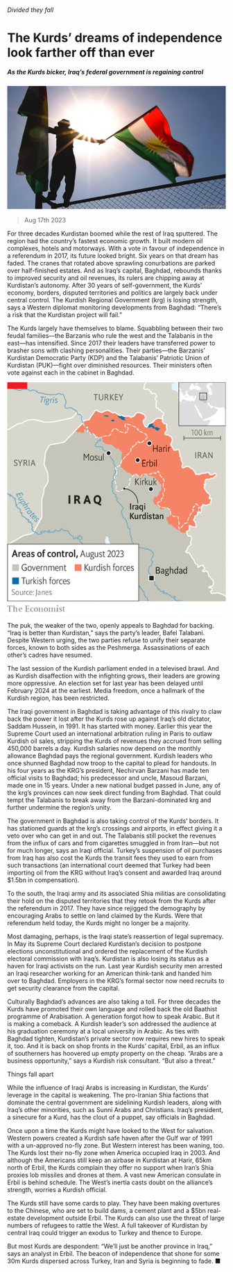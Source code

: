 ###### Divided they fall

# The Kurds’ dreams of independence look farther off than ever 

##### As the Kurds bicker, Iraq’s federal government is regaining control 

![image](images/20230819_MAP001.jpg) 

> Aug 17th 2023 

For three decades Kurdistan boomed while the rest of Iraq sputtered. The region had the country’s fastest economic growth. It built modern oil complexes, hotels and motorways. With a vote in favour of independence in a referendum in 2017, its future looked bright. Six years on that dream has faded. The cranes that rotated above sprawling conurbations are parked over half-finished estates. And as Iraq’s capital, Baghdad, rebounds thanks to improved security and oil revenues, its rulers are chipping away at Kurdistan’s autonomy. After 30 years of self-government, the Kurds’ economy, borders, disputed territories and politics are largely back under central control. The Kurdish Regional Government (krg) is losing strength, says a Western diplomat monitoring developments from Baghdad: “There’s a risk that the Kurdistan project will fail.”

The Kurds largely have themselves to blame. Squabbling between their two feudal families—the Barzanis who rule the west and the Talabanis in the east—has intensified. Since 2017 their leaders have transferred power to brasher sons with clashing personalities. Their parties—the Barzanis’ Kurdistan Democratic Party (KDP) and the Talabanis’ Patriotic Union of Kurdistan (PUK)—fight over diminished resources. Their ministers often vote against each in the cabinet in Baghdad.

![image](images/20230819_MAM977.png) 


The puk, the weaker of the two, openly appeals to Baghdad for backing. “Iraq is better than Kurdistan,” says the party’s leader, Bafel Talabani. Despite Western urging, the two parties refuse to unify their separate forces, known to both sides as the Peshmerga. Assassinations of each other’s cadres have resumed. 

The last session of the Kurdish parliament ended in a televised brawl. And as Kurdish disaffection with the infighting grows, their leaders are growing more oppressive. An election set for last year has been delayed until February 2024 at the earliest. Media freedom, once a hallmark of the Kurdish region, has been restricted.

The Iraqi government in Baghdad is taking advantage of this rivalry to claw back the power it lost after the Kurds rose up against Iraq’s old dictator, Saddam Hussein, in 1991. It has started with money. Earlier this year the Supreme Court used an international arbitration ruling in Paris to outlaw Kurdish oil sales, stripping the Kurds of revenues they accrued from selling 450,000 barrels a day. Kurdish salaries now depend on the monthly allowance Baghdad pays the regional government. Kurdish leaders who once shunned Baghdad now troop to the capital to plead for handouts. In his four years as the KRG’s president, Nechirvan Barzani has made ten official visits to Baghdad; his predecessor and uncle, Masoud Barzani, made one in 15 years. Under a new national budget passed in June, any of the krg’s provinces can now seek direct funding from Baghdad. That could tempt the Talabanis to break away from the Barzani-dominated krg and further undermine the region’s unity.

The government in Baghdad is also taking control of the Kurds’ borders. It has stationed guards at the krg’s crossings and airports, in effect giving it a veto over who can get in and out. The Talabanis still pocket the revenues from the influx of cars and from cigarettes smuggled in from Iran—but not for much longer, says an Iraqi official. Turkey’s suspension of oil purchases from Iraq has also cost the Kurds the transit fees they used to earn from such transactions (an international court deemed that Turkey had been importing oil from the KRG without Iraq’s consent and awarded Iraq around $1.5bn in compensation).

To the south, the Iraqi army and its associated Shia militias are consolidating their hold on the disputed territories that they retook from the Kurds after the referendum in 2017. They have since rejigged the demography by encouraging Arabs to settle on land claimed by the Kurds. Were that referendum held today, the Kurds might no longer be a majority.

Most damaging, perhaps, is the Iraqi state’s reassertion of legal supremacy. In May its Supreme Court declared Kurdistan’s decision to postpone elections unconstitutional and ordered the replacement of the Kurdish electoral commission with Iraq’s. Kurdistan is also losing its status as a haven for Iraqi activists on the run. Last year Kurdish security men arrested an Iraqi researcher working for an American think-tank and handed him over to Baghdad. Employers in the KRG’s formal sector now need recruits to get security clearance from the capital.

Culturally Baghdad’s advances are also taking a toll. For three decades the Kurds have promoted their own language and rolled back the old Baathist programme of Arabisation. A generation forgot how to speak Arabic. But it is making a comeback. A Kurdish leader’s son addressed the audience at his graduation ceremony at a local university in Arabic. As ties with Baghdad tighten, Kurdistan’s private sector now requires new hires to speak it, too. And it is back on shop fronts in the Kurds’ capital, Erbil, as an influx of southerners has hoovered up empty property on the cheap. “Arabs are a business opportunity,” says a Kurdish risk consultant. “But also a threat.”

Things fall apart

While the influence of Iraqi Arabs is increasing in Kurdistan, the Kurds’ leverage in the capital is weakening. The pro-Iranian Shia factions that dominate the central government are sidelining Kurdish leaders, along with Iraq’s other minorities, such as Sunni Arabs and Christians. Iraq’s president, a sinecure for a Kurd, has the clout of a puppet, say officials in Baghdad.

Once upon a time the Kurds might have looked to the West for salvation. Western powers created a Kurdish safe haven after the Gulf war of 1991 with a un-approved no-fly zone. But Western interest has been waning, too. The Kurds lost their no-fly zone when America occupied Iraq in 2003. And although the Americans still keep an airbase in Kurdistan at Harir, 65km north of Erbil, the Kurds complain they offer no support when Iran’s Shia proxies lob missiles and drones at them. A vast new American consulate in Erbil is behind schedule. The West’s inertia casts doubt on the alliance’s strength, worries a Kurdish official. 

The Kurds still have some cards to play. They have been making overtures to the Chinese, who are set to build dams, a cement plant and a $5bn real-estate development outside Erbil. The Kurds can also use the threat of large numbers of refugees to rattle the West. A full takeover of Kurdistan by central Iraq could trigger an exodus to Turkey and thence to Europe. 

But most Kurds are despondent: “We’ll just be another province in Iraq,” says an analyst in Erbil. The beacon of independence that shone for some 30m Kurds dispersed across Turkey, Iran and Syria is beginning to fade. ■

